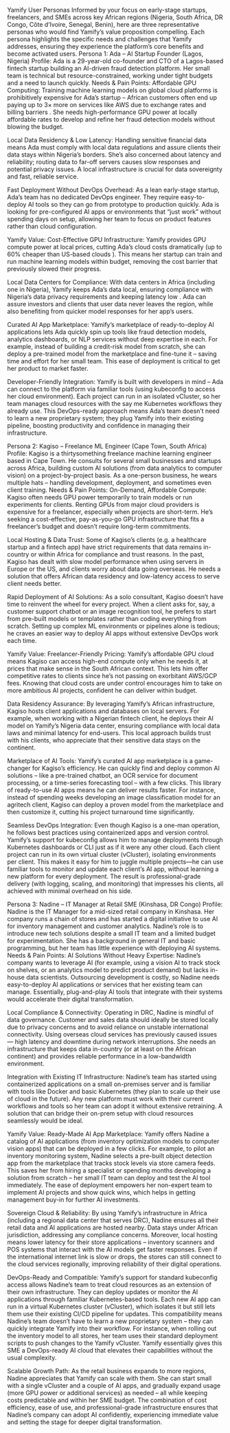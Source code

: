 Yamify User Personas
Informed by your focus on early-stage startups, freelancers, and SMEs across key African regions (Nigeria, South Africa, DR Congo, Côte d’Ivoire, Senegal, Benin), here are three representative personas who would find Yamify’s value proposition compelling. Each persona highlights the specific needs and challenges that Yamify addresses, ensuring they experience the platform’s core benefits and become activated users.
Persona 1: 
Ada – AI Startup Founder (Lagos, Nigeria)
Profile: Ada is a 29-year-old co-founder and CTO of a Lagos-based fintech startup building an AI-driven fraud detection platform. Her small team is technical but resource-constrained, working under tight budgets and a need to launch quickly.
Needs & Pain Points:
Affordable GPU Computing: Training machine learning models on global cloud platforms is prohibitively expensive for Ada’s startup – African customers often end up paying up to 3× more on services like AWS due to exchange rates and billing barriers . She needs high-performance GPU power at locally affordable rates to develop and refine her fraud detection models without blowing the budget.


Local Data Residency & Low Latency: Handling sensitive financial data means Ada must comply with local data regulations and assure clients their data stays within Nigeria’s borders. She’s also concerned about latency and reliability; routing data to far-off servers causes slow responses and potential privacy issues. A local infrastructure is crucial for data sovereignty and fast, reliable service.


Fast Deployment Without DevOps Overhead: As a lean early-stage startup, Ada’s team has no dedicated DevOps engineer. They require easy-to-deploy AI tools so they can go from prototype to production quickly. Ada is looking for pre-configured AI apps or environments that “just work” without spending days on setup, allowing her team to focus on product features rather than cloud configuration.


Yamify Value:
Cost-Effective GPU Infrastructure: Yamify provides GPU compute power at local prices, cutting Ada’s cloud costs dramatically (up to 60% cheaper than US-based clouds ). This means her startup can train and run machine learning models within budget, removing the cost barrier that previously slowed their progress.


Local Data Centers for Compliance: With data centers in Africa (including one in Nigeria), Yamify keeps Ada’s data local, ensuring compliance with Nigeria’s data privacy requirements and keeping latency low . Ada can assure investors and clients that user data never leaves the region, while also benefiting from quicker model responses for her app’s users.


Curated AI App Marketplace: Yamify’s marketplace of ready-to-deploy AI applications lets Ada quickly spin up tools like fraud detection models, analytics dashboards, or NLP services without deep expertise in each. For example, instead of building a credit-risk model from scratch, she can deploy a pre-trained model from the marketplace and fine-tune it – saving time and effort for her small team. This ease of deployment is critical to get her product to market faster.


Developer-Friendly Integration: Yamify is built with developers in mind – Ada can connect to the platform via familiar tools (using kubeconfig to access her cloud environment). Each project can run in an isolated vCluster, so her team manages cloud resources with the say me Kubernetes workflows they already use. This DevOps-ready approach means Ada’s team doesn’t need to learn a new proprietary system; they plug Yamify into their existing pipeline, boosting productivity and confidence in managing their infrastructure.


Persona 2: 
Kagiso – Freelance ML Engineer (Cape Town, South Africa)
Profile: Kagiso is a  thirtysomething freelance machine learning engineer based in Cape Town. He consults for several small businesses and startups across Africa, building custom AI solutions (from data analytics to computer vision) on a project-by-project basis. As a one-person business, he wears multiple hats – handling development, deployment, and sometimes even client training.
Needs & Pain Points:
On-Demand, Affordable Compute: Kagiso often needs GPU power temporarily to train models or run experiments for clients. Renting GPUs from major cloud providers is expensive for a freelancer, especially when projects are short-term. He’s seeking a cost-effective, pay-as-you-go GPU infrastructure that fits a freelancer’s budget and doesn’t require long-term commitments.


Local Hosting & Data Trust: Some of Kagiso’s clients (e.g. a healthcare startup and a fintech app) have strict requirements that data remains in-country or within Africa for compliance and trust reasons. In the past, Kagiso has dealt with slow model performance when using servers in Europe or the US, and clients worry about data going overseas. He needs a solution that offers African data residency and low-latency access to serve client needs better.


Rapid Deployment of AI Solutions: As a solo consultant, Kagiso doesn’t have time to reinvent the wheel for every project. When a client asks for, say, a customer support chatbot or an image recognition tool, he prefers to start from pre-built models or templates rather than coding everything from scratch. Setting up complex ML environments or pipelines alone is tedious; he craves an easier way to deploy AI apps without extensive DevOps work each time.


Yamify Value:
Freelancer-Friendly Pricing: Yamify’s affordable GPU cloud means Kagiso can access high-end compute only when he needs it, at prices that make sense in the South African context. This lets him offer competitive rates to clients since he’s not passing on exorbitant AWS/GCP fees. Knowing that cloud costs are under control encourages him to take on more ambitious AI projects, confident he can deliver within budget.


Data Residency Assurance: By leveraging Yamify’s African infrastructure, Kagiso hosts client applications and databases on local servers. For example, when working with a Nigerian fintech client, he deploys their AI model on Yamify’s Nigeria data center, ensuring compliance with local data laws and minimal latency for end-users. This local approach builds trust with his clients, who appreciate that their sensitive data stays on the continent.


Marketplace of AI Tools: Yamify’s curated AI app marketplace is a game-changer for Kagiso’s efficiency. He can quickly find and deploy common AI solutions – like a pre-trained chatbot, an OCR service for document processing, or a time-series forecasting tool – with a few clicks. This library of ready-to-use AI apps means he can deliver results faster. For instance, instead of spending weeks developing an image classification model for an agritech client, Kagiso can deploy a proven model from the marketplace and then customize it, cutting his project turnaround time significantly.


Seamless DevOps Integration: Even though Kagiso is a one-man operation, he follows best practices using containerized apps and version control. Yamify’s support for kubeconfig allows him to manage deployments through Kubernetes dashboards or CLI just as if it were any other cloud. Each client project can run in its own virtual cluster (vCluster), isolating environments per client. This makes it easy for him to juggle multiple projects—he can use familiar tools to monitor and update each client’s AI app, without learning a new platform for every deployment. The result is professional-grade delivery (with logging, scaling, and monitoring) that impresses his clients, all achieved with minimal overhead on his side.


Persona 3: 
Nadine – IT Manager at Retail SME (Kinshasa, DR Congo)
Profile: Nadine is the IT Manager for a mid-sized retail company in Kinshasa. Her company runs a chain of stores and has started a digital initiative to use AI for inventory management and customer analytics. Nadine’s role is to introduce new tech solutions despite a small IT team and a limited budget for experimentation. She has a background in general IT and basic programming, but her team has little experience with deploying AI systems.
Needs & Pain Points:
AI Solutions Without Heavy Expertise: Nadine’s company wants to leverage AI (for example, using a vision AI to track stock on shelves, or an analytics model to predict product demand) but lacks in-house data scientists. Outsourcing development is costly, so Nadine needs easy-to-deploy AI applications or services that her existing team can manage. Essentially, plug-and-play AI tools that integrate with their systems would accelerate their digital transformation.


Local Compliance & Connectivity: Operating in DRC, Nadine is mindful of data governance. Customer and sales data should ideally be stored locally due to privacy concerns and to avoid reliance on unstable international connectivity. Using overseas cloud services has previously caused issues — high latency and downtime during network interruptions. She needs an infrastructure that keeps data in-country (or at least on the African continent) and provides reliable performance in a low-bandwidth environment.


Integration with Existing IT Infrastructure: Nadine’s team has started using containerized applications on a small on-premises server and is familiar with tools like Docker and basic Kubernetes (they plan to scale up their use of cloud in the future). Any new platform must work with their current workflows and tools so her team can adopt it without extensive retraining. A solution that can bridge their on-prem setup with cloud resources seamlessly would be ideal.


Yamify Value:
Ready-Made AI App Marketplace: Yamify offers Nadine a catalog of AI applications (from inventory optimization models to computer vision apps) that can be deployed in a few clicks. For example, to pilot an inventory monitoring system, Nadine selects a pre-built object detection app from the marketplace that tracks stock levels via store camera feeds. This saves her from hiring a specialist or spending months developing a solution from scratch – her small IT team can deploy and test the AI tool immediately. The ease of deployment empowers her non-expert team to implement AI projects and show quick wins, which helps in getting management buy-in for further AI investments.


Sovereign Cloud & Reliability: By using Yamify’s infrastructure in Africa (including a regional data center that serves DRC), Nadine ensures all their retail data and AI applications are hosted nearby. Data stays under African jurisdiction, addressing any compliance concerns. Moreover, local hosting means lower latency for their store applications – inventory scanners and POS systems that interact with the AI models get faster responses. Even if the international internet link is slow or drops, the stores can still connect to the cloud services regionally, improving reliability of their digital operations.


DevOps-Ready and Compatible: Yamify’s support for standard kubeconfig access allows Nadine’s team to treat cloud resources as an extension of their own infrastructure. They can deploy updates or monitor the AI applications through familiar Kubernetes-based tools. Each new AI app can run in a virtual Kubernetes cluster (vCluster), which isolates it but still lets them use their existing CI/CD pipeline for updates. This compatibility means Nadine’s team doesn’t have to learn a new proprietary system – they can quickly integrate Yamify into their workflow. For instance, when rolling out the inventory model to all stores, her team uses their standard deployment scripts to push changes to the Yamify vCluster. Yamify essentially gives this SME a DevOps-ready AI cloud that elevates their capabilities without the usual complexity.


Scalable Growth Path: As the retail business expands to more regions, Nadine appreciates that Yamify can scale with them. She can start small with a single vCluster and a couple of AI apps, and gradually expand usage (more GPU power or additional services) as needed – all while keeping costs predictable and within her SME budget. The combination of cost efficiency, ease of use, and professional-grade infrastructure ensures that Nadine’s company can adopt AI confidently, experiencing immediate value and setting the stage for deeper digital transformation.



